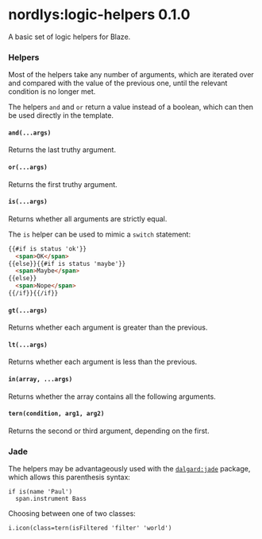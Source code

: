 nordlys:logic-helpers 0.1.0
===========================

A basic set of logic helpers for Blaze.


### Helpers

Most of the helpers take any number of arguments, which are iterated over and compared with the value of the previous one, until the relevant condition is no longer met.

The helpers `and` and `or` return a value instead of a boolean, which can then be used directly in the template.

#### `and(...args)`

Returns the last truthy argument.

#### `or(...args)`

Returns the first truthy argument.

#### `is(...args)`

Returns whether all arguments are strictly equal.

The `is` helper can be used to mimic a `switch` statement:

```html
{{#if is status 'ok'}}
  <span>OK</span>
{{else}}{{#if is status 'maybe'}}
  <span>Maybe</span>
{{else}}
  <span>Nope</span>
{{/if}}{{/if}}
```

#### `gt(...args)`

Returns whether each argument is greater than the previous.

#### `lt(...args)`

Returns whether each argument is less than the previous.

#### `in(array, ...args)`

Returns whether the array contains all the following arguments.

#### `tern(condition, arg1, arg2)`

Returns the second or third argument, depending on the first.


### Jade

The helpers may be advantageously used with the [`dalgard:jade`](https://github.com/dalgard/meteor-jade) package, which allows this parenthesis syntax:

```jade
if is(name 'Paul')
  span.instrument Bass
```

Choosing between one of two classes:

```jade
i.icon(class=tern(isFiltered 'filter' 'world')
```

